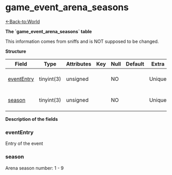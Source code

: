 # game\_event\_arena\_seasons

[<-Back-to:World](database-world.md)

**The \`game\_event\_arena\_seasons\` table**

This information comes from sniffs and is NOT supposed to be changed.

**Structure**

| Field           | Type       | Attributes | Key | Null | Default | Extra  | Comment                  |
|-----------------|------------|------------|-----|------|---------|--------|--------------------------|
| [eventEntry][1] | tinyint(3) | unsigned   |     | NO   |         | Unique | Entry of the game event. |
| [season][2]     | tinyint(3) | unsigned   |     | NO   |         | Unique | Arena season number      |

[1]: #evententry
[2]: #season

**Description of the fields**

### eventEntry

Entry of the event

### season

Arena season number: 1 - 9
